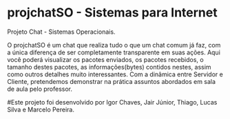 # projchatSO - Sistemas para Internet
Projeto Chat - Sistemas Operacionais.

O projchatSO é um chat que realiza tudo o que um chat comum já faz, com a única diferença de ser completamente transparente em suas ações.
Aqui você poderá visualizar os pacotes enviados, os pacotes recebidos, o tamanho destes pacotes, as informações(bytes) contidos nestes, assim como outros detalhes muito interessantes. Com a dinâmica entre Servidor e Cliente, pretendemos demonstrar na prática assuntos abordados em sala de aula pelo professor.

#Este projeto foi desenvolvido por Igor Chaves, Jair Júnior, Thiago, Lucas Silva e Marcelo Pereira.
